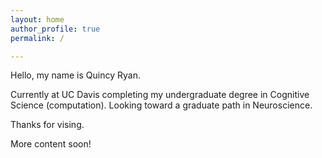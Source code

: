 ```yaml
---
layout: home
author_profile: true
permalink: /

---
```


Hello, my name is Quincy Ryan.

Currently at UC Davis completing my undergraduate degree in Cognitive Science (computation). Looking toward a graduate path in Neuroscience. 

Thanks for vising. 

More content soon!